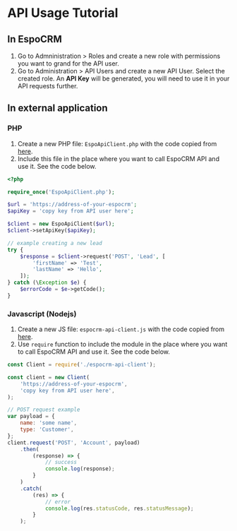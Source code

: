 # API Usage Tutorial

## In EspoCRM

1. Go to Admninistration > Roles and create a new role with permissions you want to grand for the API user.
2. Go to Administration > API Users and create a new API User. Select the created role. An **API Key** will be generated, you will need to use it in your API requests further.

## In external application

### PHP

1. Create a new PHP file: `EspoApiClient.php` with the code copied from [here](api-client-php.md#class).
2. Include this file in the place where you want to call EspoCRM API and use it. See the code below.

```php
<?php

require_once('EspoApiClient.php');

$url = 'https://address-of-your-espocrm';
$apiKey = 'copy key from API user here';

$client = new EspoApiClient($url);
$client->setApiKey($apiKey);

// example creating a new lead
try {
    $response = $client->request('POST', 'Lead', [
        'firstName' => 'Test',
        'lastName' => 'Hello',
    ]);
} catch (\Exception $e) {
    $errorCode = $e->getCode();
}
```

### Javascript (Nodejs)

1. Create a new JS file: `espocrm-api-client.js` with the code copied from [here](api-client-js.md#class).
2. Use `require` function to include the module in the place where you want to call EspoCRM API and use it. See the code below.

```js
const Client = require('./espocrm-api-client');

const client = new Client(
    'https://address-of-your-espocrm',
    'copy key from API user here',
);

// POST request example
var payload = {
    name: 'some name',
    type: 'Customer',
};
client.request('POST', 'Account', payload)
    .then(
        (response) => {
            // success
            console.log(response);
        }
    )
    .catch(
        (res) => {
            // error
            console.log(res.statusCode, res.statusMessage);
        }
    );
```
